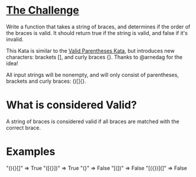 # [The Challenge](https://www.codewars.com/kata/5277c8a221e209d3f6000b56)

Write a function that takes a string of braces, and determines if the order of the braces is valid. It should return true if the string is valid, and false if it's invalid.

This Kata is similar to the [Valid Parentheses Kata](https://www.codewars.com/kata/valid-parentheses), but introduces new characters: brackets [], and curly braces {}. Thanks to @arnedag for the idea!

All input strings will be nonempty, and will only consist of parentheses, brackets and curly braces: ()[]{}.

# What is considered Valid?
A string of braces is considered valid if all braces are matched with the correct brace.

# Examples
"(){}[]"   =>  True
"([{}])"   =>  True
"(}"       =>  False
"[(])"     =>  False
"[({})](]" =>  False